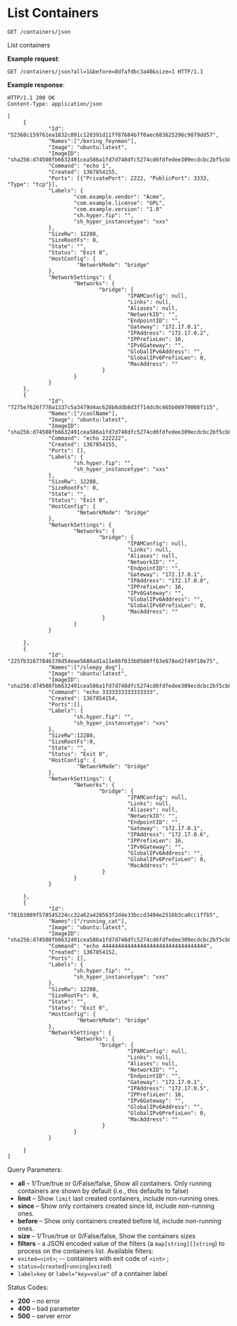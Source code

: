 # List Containers

`GET /containers/json`

List containers

**Example request**:

    GET /containers/json?all=1&before=8dfafdbc3a40&size=1 HTTP/1.1

**Example response**:

    HTTP/1.1 200 OK
    Content-Type: application/json

    [
         {
                 "Id": "52368c159761ea1832c891c128391d11ff87684b7f0aec683625296c9879dd57",
                 "Names":["/boring_feynman"],
                 "Image": "ubuntu:latest",
                 "ImageID": "sha256:d74508fb6632491cea586a1fd7d748dfc5274cd6fdfedee309ecdcbc2bf5cb82",
                 "Command": "echo 1",
                 "Created": 1367854155,
                 "Ports": [{"PrivatePort": 2222, "PublicPort": 3333, "Type": "tcp"}],
                 "Labels": {
                         "com.example.vendor": "Acme",
                         "com.example.license": "GPL",
                         "com.example.version": "1.0"
                         "sh.hyper.fip": "",
                         "sh_hyper_instancetype": "xxs"
                 },
                 "SizeRw": 12288,
                 "SizeRootFs": 0,
                 "State": "",
                 "Status": "Exit 0",
                 "HostConfig": {
                          "NetworkMode": "bridge"
                 },
                 "NetworkSettings": {
                         "Networks": {
                                 "bridge": {
                                          "IPAMConfig": null,
                                          "Links": null,
                                          "Aliases": null,
                                          "NetworkID": "",
                                          "EndpointID": "",
                                          "Gateway": "172.17.0.1",
                                          "IPAddress": "172.17.0.2",
                                          "IPPrefixLen": 16,
                                          "IPv6Gateway": "",
                                          "GlobalIPv6Address": "",
                                          "GlobalIPv6PrefixLen": 0,
                                          "MacAddress": ""
                                  }
                         }
                 }
         },
         {
                 "Id": "7275e7626f770a1337c5a3479d4ac628b6ddb8d3f714dc0c465b08970008f115",
                 "Names":["/coolName"],
                 "Image": "ubuntu:latest",
                 "ImageID": "sha256:d74508fb6632491cea586a1fd7d748dfc5274cd6fdfedee309ecdcbc2bf5cb82",
                 "Command": "echo 222222",
                 "Created": 1367854155,
                 "Ports": [],
                 "Labels": {
                         "sh.hyper.fip": "",
                         "sh_hyper_instancetype": "xxs"
                 },
                 "SizeRw": 12288,
                 "SizeRootFs": 0,
                 "State": "",
                 "Status": "Exit 0",
                 "HostConfig": {
                          "NetworkMode": "bridge"
                 },
                 "NetworkSettings": {
                         "Networks": {
                                 "bridge": {
                                          "IPAMConfig": null,
                                          "Links": null,
                                          "Aliases": null,
                                          "NetworkID": "",
                                          "EndpointID": "",
                                          "Gateway": "172.17.0.1",
                                          "IPAddress": "172.17.0.8",
                                          "IPPrefixLen": 16,
                                          "IPv6Gateway": "",
                                          "GlobalIPv6Address": "",
                                          "GlobalIPv6PrefixLen": 0,
                                          "MacAddress": ""
                                  }
                         }
                 }

         },
         {
                 "Id": "225fb31677846376d54eae5686ad1a11e86f033b0580ff63e678ed2f49f10e75",
                 "Names":["/sleepy_dog"],
                 "Image": "ubuntu:latest",
                 "ImageID": "sha256:d74508fb6632491cea586a1fd7d748dfc5274cd6fdfedee309ecdcbc2bf5cb82",
                 "Command": "echo 3333333333333333",
                 "Created": 1367854154,
                 "Ports":[],
                 "Labels": {
                         "sh.hyper.fip": "",
                         "sh_hyper_instancetype": "xxs"
                 },
                 "SizeRw":12288,
                 "SizeRootFs":0,
                 "State": "",
                 "Status": "Exit 0",
                 "HostConfig": {
                          "NetworkMode": "bridge"
                 },
                 "NetworkSettings": {
                         "Networks": {
                                 "bridge": {
                                          "IPAMConfig": null,
                                          "Links": null,
                                          "Aliases": null,
                                          "NetworkID": "",
                                          "EndpointID": "",
                                          "Gateway": "172.17.0.1",
                                          "IPAddress": "172.17.0.6",
                                          "IPPrefixLen": 16,
                                          "IPv6Gateway": "",
                                          "GlobalIPv6Address": "",
                                          "GlobalIPv6PrefixLen": 0,
                                          "MacAddress": ""
                                  }
                         }
                 }

         },
         {
                 "Id": "781b3089f578545224cc32a62a428563f2d4e33bccd3494e2516b3ca0cc1ffb5",
                 "Names":["/running_cat"],
                 "Image": "ubuntu:latest",
                 "ImageID": "sha256:d74508fb6632491cea586a1fd7d748dfc5274cd6fdfedee309ecdcbc2bf5cb82",
                 "Command": "echo 444444444444444444444444444444444",
                 "Created": 1367854152,
                 "Ports": [],
                 "Labels": {
                         "sh.hyper.fip": "",
                         "sh_hyper_instancetype": "xxs"
                 },
                 "SizeRw": 12288,
                 "SizeRootFs": 0,
                 "State": "",
                 "Status": "Exit 0",
                 "HostConfig": {
                          "NetworkMode": "bridge"
                 },
                 "NetworkSettings": {
                         "Networks": {
                                 "bridge": {
                                          "IPAMConfig": null,
                                          "Links": null,
                                          "Aliases": null,
                                          "NetworkID": "",
                                          "EndpointID": "",
                                          "Gateway": "172.17.0.1",
                                          "IPAddress": "172.17.0.5",
                                          "IPPrefixLen": 16,
                                          "IPv6Gateway": "",
                                          "GlobalIPv6Address": "",
                                          "GlobalIPv6PrefixLen": 0,
                                          "MacAddress": ""
                                  }
                         }
                 }

         }
    ]

Query Parameters:

-   **all** – 1/True/true or 0/False/false, Show all containers.  Only running containers are shown by default (i.e., this defaults to false)
-   **limit** – Show `limit` last created containers, include non-running ones.
-   **since** – Show only containers created since Id, include non-running ones.
-   **before** – Show only containers created before Id, include non-running ones.
-   **size** – 1/True/true or 0/False/false, Show the containers sizes
-   **filters** - a JSON encoded value of the filters (a `map[string][]string`) to process on the containers list. Available filters:
  -   `exited=<int>`; -- containers with exit code of  `<int>` ;
  -   `status=`(`created`|`running`|`exited`)
  -   `label=key` or `label="key=value"` of a container label

Status Codes:

-   **200** – no error
-   **400** – bad parameter
-   **500** – server error
